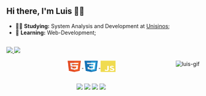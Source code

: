## Hi there, I'm Luis 👨‍💻

- 👨‍🎓 <b>Studying:</b> System Analysis and Development at <a href="http://www.unisinos.br/">Unisinos</a>;<br>
- 🌱 <b>Learning:</b> Web-Development;

##

<div>
  <a href="https://github.com/luissfmt">
  <img height="160em" src="https://github-readme-stats.vercel.app/api?username=luissfmt&show_icons=true&theme=gotham&include_all_commits=true&count_private=true"/>
  <img height="160em" src="https://github-readme-stats.vercel.app/api/top-langs/?username=luissfmt&layout=compact&langs_count=7&theme=gotham"/>
</div>
  
<div align="center" style="display: inline_block"><br>
  <img align="center" alt="Luis-HTML" height="30" width="40" src="https://raw.githubusercontent.com/devicons/devicon/master/icons/html5/html5-original.svg">
  <img align="center" alt="Luis-CSS" height="30" width="40" src="https://raw.githubusercontent.com/devicons/devicon/master/icons/css3/css3-original.svg">
  <img align="center" alt="Luis-Js" height="30" width="40" src="https://raw.githubusercontent.com/devicons/devicon/master/icons/javascript/javascript-plain.svg">
  <img align="right" alt="luis-gif" height="130" src="https://tenor.com/view/bunchie-run-happy-gif-3367921">
  </div>
  
  ##
  
<div align="center"> 
  <a href="https://www.instagram.com/luissfmt" target="_blank"><img src="https://img.shields.io/badge/-Instagram-%23E4405F?style=for-the-badge&logo=instagram&logoColor=white" target="_blank"></a>
  <a href = "mailto:luis_melotavares@hotmail.com"><img src="https://img.shields.io/badge/Microsoft_Outlook-0078D4?style=for-the-badge&logo=microsoft-outlook&logoColor=white" target="_blank"></a>
  <a href="https://www.linkedin.com/in/luisfmelot" target="_blank"><img src="https://img.shields.io/badge/-LinkedIn-%230077B5?style=for-the-badge&logo=linkedin&logoColor=white" target="_blank"></a>
  <a href="https://steamcommunity.com/id/madm13" target="_blank"><img height="28.5px" src="https://img.shields.io/badge/Steam-000000?style=for-the-badge&logo=steam&logoColor=white" target="_blank"></a>
</div>
